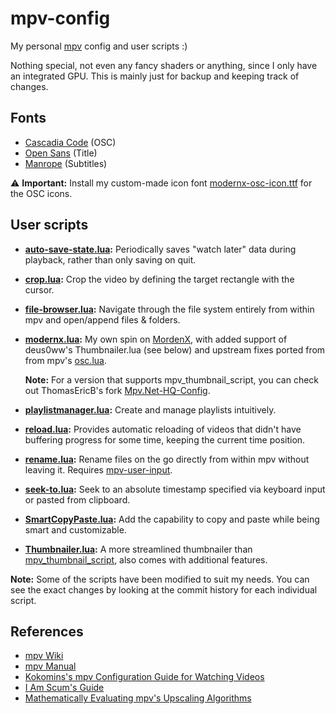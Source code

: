 # mpv-config

My personal [mpv](https://github.com/mpv-player/mpv) config and user scripts :)

Nothing special, not even any fancy shaders or anything, since I only have an
integrated GPU. This is mainly just for backup and keeping track of changes.

## Fonts

- [Cascadia Code](https://github.com/microsoft/cascadia-code) (OSC)
- [Open Sans](https://fonts.google.com/specimen/Open+Sans) (Title)
- [Manrope](https://github.com/sharanda/manrope) (Subtitles)

⚠️ **Important:**
Install my custom-made icon font [modernx-osc-icon.ttf](https://github.com/dexeonify/mpv-config/raw/main/modernx-osc-icon.ttf)
for the OSC icons.

## User scripts

- **[auto-save-state.lua](https://github.com/AN3223/dotfiles/blob/master/.config/mpv/scripts/auto-save-state.lua):**
  Periodically saves "watch later" data during playback, rather than only
  saving on quit.

- **[crop.lua](https://github.com/occivink/mpv-scripts#croplua):**
  Crop the video by defining the target rectangle with the cursor.

- **[file-browser.lua](https://github.com/CogentRedTester/mpv-file-browser):**
  Navigate through the file system entirely from within mpv and open/append
  files & folders.

- **[modernx.lua](https://github.com/dexeonify/mpv-config/blob/main/scripts/modernx.lua):**
  My own spin on [MordenX](https://github.com/cyl0/MordenX), with added support
  of deus0ww's Thumbnailer.lua (see below) and upstream fixes ported from from
  mpv's [osc.lua](https://github.com/mpv-player/mpv/blob/master/player/lua/osc.lua).

  **Note:** For a version that supports mpv_thumbnail_script, you can check out
  ThomasEricB's fork [Mpv.Net-HQ-Config](https://github.com/ThomasEricB/Mpv.Net-HQ-Config).

- **[playlistmanager.lua](https://github.com/jonniek/mpv-playlistmanager):**
  Create and manage playlists intuitively.

- **[reload.lua](https://github.com/4e6/mpv-reload):**
  Provides automatic reloading of videos that didn't have buffering progress
  for some time, keeping the current time position.

- **[rename.lua](https://github.com/Kayizoku/mpv-rename):**
  Rename files on the go directly from within mpv without leaving it.
  Requires [mpv-user-input](https://github.com/CogentRedTester/mpv-user-input).

- **[seek-to.lua](https://github.com/occivink/mpv-scripts#seek-tolua):**
  Seek to an absolute timestamp specified via keyboard input or
  pasted from clipboard.

- **[SmartCopyPaste.lua](https://github.com/Eisa01/mpv-scripts#smartcopypaste):**
  Add the capability to copy and paste while being smart and customizable.

- **[Thumbnailer.lua](https://github.com/deus0ww/mpv-conf):**
  A more streamlined thumbnailer than [mpv_thumbnail_script](https://github.com/marzzzello/mpv_thumbnail_script),
  also comes with additional features.

**Note:** Some of the scripts have been modified to suit my needs. You can see
the exact changes by looking at the commit history for each individual script.

## References

- [mpv Wiki](https://github.com/mpv-player/mpv/wiki)
- [mpv Manual](https://mpv.io/manual/master)
- [Kokomins's mpv Configuration Guide for Watching Videos](https://kokomins.wordpress.com/2019/10/14/mpv-config-guide)
- [I Am Scum's Guide](https://iamscum.wordpress.com/guides/videoplayback-guide/mpv-conf)
- [Mathematically Evaluating mpv's Upscaling Algorithms](https://artoriuz.github.io/blog/mpv_upscaling.html)
